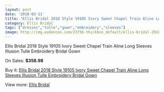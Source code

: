 ```yaml
---
layout: post
date: '2018-03-11'
title: "Ellis Bridal 2018 Style 19105 Ivory Sweet Chapel Train Aline Long Sleeves Illusion Tulle Embroidery Bridal Gown"
category: Ellis Bridal
tags: ["dresses","tulle","gown","embroidery","sleeves"]
image: http://img.eudances.com/23756-thickbox_default/ellis-bridal-2018-style-19105-ivory-sweet-chapel-train-aline-long-sleeves-illusion-tulle-embroidery-bridal-gown.jpg
---
```

Ellis Bridal 2018 Style 19105 Ivory Sweet Chapel Train Aline Long Sleeves Illusion Tulle Embroidery Bridal Gown

On Sales: **$358.98**
<a href="https://www.eudances.com/en/ellis-bridal/7885-ellis-bridal-2018-style-19105-ivory-sweet-chapel-train-aline-long-sleeves-illusion-tulle-embroidery-bridal-gown.html"><amp-img layout="responsive" width="600" height="600" src="//img.eudances.com/23756-thickbox_default/ellis-bridal-2018-style-19105-ivory-sweet-chapel-train-aline-long-sleeves-illusion-tulle-embroidery-bridal-gown.jpg" alt="Ellis Bridal 2018 Style 19105 Ivory Sweet Chapel Train Aline Long Sleeves Illusion Tulle Embroidery Bridal Gown 0" /></a>
<a href="https://www.eudances.com/en/ellis-bridal/7885-ellis-bridal-2018-style-19105-ivory-sweet-chapel-train-aline-long-sleeves-illusion-tulle-embroidery-bridal-gown.html"><amp-img layout="responsive" width="600" height="600" src="//img.eudances.com/23759-thickbox_default/ellis-bridal-2018-style-19105-ivory-sweet-chapel-train-aline-long-sleeves-illusion-tulle-embroidery-bridal-gown.jpg" alt="Ellis Bridal 2018 Style 19105 Ivory Sweet Chapel Train Aline Long Sleeves Illusion Tulle Embroidery Bridal Gown 1" /></a>
<a href="https://www.eudances.com/en/ellis-bridal/7885-ellis-bridal-2018-style-19105-ivory-sweet-chapel-train-aline-long-sleeves-illusion-tulle-embroidery-bridal-gown.html"><amp-img layout="responsive" width="600" height="600" src="//img.eudances.com/23758-thickbox_default/ellis-bridal-2018-style-19105-ivory-sweet-chapel-train-aline-long-sleeves-illusion-tulle-embroidery-bridal-gown.jpg" alt="Ellis Bridal 2018 Style 19105 Ivory Sweet Chapel Train Aline Long Sleeves Illusion Tulle Embroidery Bridal Gown 2" /></a>
<a href="https://www.eudances.com/en/ellis-bridal/7885-ellis-bridal-2018-style-19105-ivory-sweet-chapel-train-aline-long-sleeves-illusion-tulle-embroidery-bridal-gown.html"><amp-img layout="responsive" width="600" height="600" src="//img.eudances.com/23757-thickbox_default/ellis-bridal-2018-style-19105-ivory-sweet-chapel-train-aline-long-sleeves-illusion-tulle-embroidery-bridal-gown.jpg" alt="Ellis Bridal 2018 Style 19105 Ivory Sweet Chapel Train Aline Long Sleeves Illusion Tulle Embroidery Bridal Gown 3" /></a>

Buy it: [Ellis Bridal 2018 Style 19105 Ivory Sweet Chapel Train Aline Long Sleeves Illusion Tulle Embroidery Bridal Gown](https://www.eudances.com/en/ellis-bridal/7885-ellis-bridal-2018-style-19105-ivory-sweet-chapel-train-aline-long-sleeves-illusion-tulle-embroidery-bridal-gown.html "Ellis Bridal 2018 Style 19105 Ivory Sweet Chapel Train Aline Long Sleeves Illusion Tulle Embroidery Bridal Gown")

View more: [Ellis Bridal](https://www.eudances.com/en/118-ellis-bridal "Ellis Bridal")
